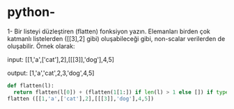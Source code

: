 # python-
1- Bir listeyi düzleştiren (flatten) fonksiyon yazın. Elemanları birden çok katmanlı listelerden ([[3],2] gibi) oluşabileceği gibi, non-scalar verilerden de oluşabilir. Örnek olarak:

input: [[1,'a',['cat'],2],[[[3]],'dog'],4,5]

output: [1,'a','cat',2,3,'dog',4,5]

```py
def flatten(l):
  return flatten(l[0]) + (flatten(1[1:]) if len(l) > 1 else []) if type(l) is list else [1]
flatten ([[1,'a',['cat'],2],[[[3]],'dog'],4,5])
```
